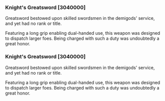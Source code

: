 ### Knight's Greatsword [3040000]

Greatsword bestowed upon skilled swordsmen in the demigods' service, and yet had no rank or title.

Featuring a long grip enabling dual-handed use, this weapon was designed to dispatch larger foes. Being charged with such a duty was undoubtedly a great honor.### Knight's Greatsword [3040000]

Greatsword bestowed upon skilled swordsmen in the demigods' service, and yet had no rank or title.

Featuring a long grip enabling dual-handed use, this weapon was designed to dispatch larger foes. Being charged with such a duty was undoubtedly a great honor.